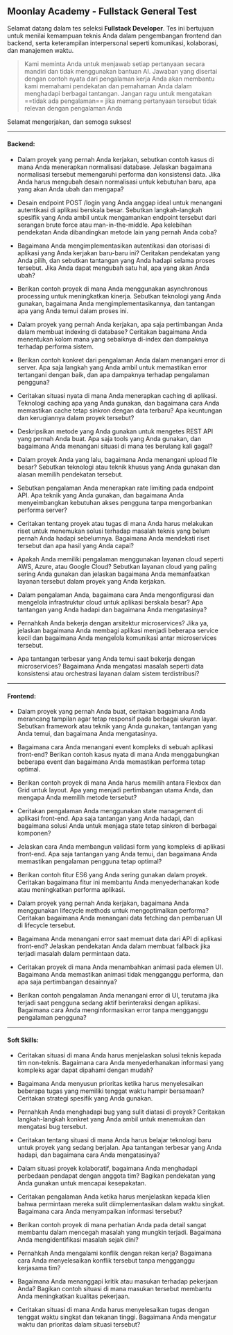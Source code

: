 
## Moonlay Academy - Fullstack General Test

Selamat datang dalam tes seleksi **Fullstack Developer**. Tes ini bertujuan untuk menilai kemampuan teknis Anda dalam pengembangan frontend dan backend, serta keterampilan interpersonal seperti komunikasi, kolaborasi, dan manajemen waktu.

> Kami meminta Anda untuk menjawab setiap pertanyaan secara mandiri dan tidak menggunakan bantuan AI. Jawaban yang disertai dengan contoh nyata dari pengalaman kerja Anda akan membantu kami memahami pendekatan dan pemahaman Anda dalam menghadapi berbagai tantangan. Jangan ragu untuk mengatakan ==tidak ada pengalaman== jika memang pertanyaan tersebut tidak relevan dengan pengalaman Anda

Selamat mengerjakan, dan semoga sukses!

---

#### Backend:

- Dalam proyek yang pernah Anda kerjakan, sebutkan contoh kasus di mana Anda menerapkan normalisasi database. Jelaskan bagaimana normalisasi tersebut memengaruhi performa dan konsistensi data. Jika Anda harus mengubah desain normalisasi untuk kebutuhan baru, apa yang akan Anda ubah dan mengapa?

- Desain endpoint POST /login yang Anda anggap ideal untuk menangani autentikasi di aplikasi berskala besar. Sebutkan langkah-langkah spesifik yang Anda ambil untuk mengamankan endpoint tersebut dari serangan brute force atau man-in-the-middle. Apa kelebihan pendekatan Anda dibandingkan metode lain yang pernah Anda coba?

- Bagaimana Anda mengimplementasikan autentikasi dan otorisasi di aplikasi yang Anda kerjakan baru-baru ini? Ceritakan pendekatan yang Anda pilih, dan sebutkan tantangan yang Anda hadapi selama proses tersebut. Jika Anda dapat mengubah satu hal, apa yang akan Anda ubah?

- Berikan contoh proyek di mana Anda menggunakan asynchronous processing untuk meningkatkan kinerja. Sebutkan teknologi yang Anda gunakan, bagaimana Anda mengimplementasikannya, dan tantangan apa yang Anda temui dalam proses ini.

- Dalam proyek yang pernah Anda kerjakan, apa saja pertimbangan Anda dalam membuat indexing di database? Ceritakan bagaimana Anda menentukan kolom mana yang sebaiknya di-index dan dampaknya terhadap performa sistem.

- Berikan contoh konkret dari pengalaman Anda dalam menangani error di server. Apa saja langkah yang Anda ambil untuk memastikan error tertangani dengan baik, dan apa dampaknya terhadap pengalaman pengguna?

- Ceritakan situasi nyata di mana Anda menerapkan caching di aplikasi. Teknologi caching apa yang Anda gunakan, dan bagaimana cara Anda memastikan cache tetap sinkron dengan data terbaru? Apa keuntungan dan kerugiannya dalam proyek tersebut?

- Deskripsikan metode yang Anda gunakan untuk mengetes REST API yang pernah Anda buat. Apa saja tools yang Anda gunakan, dan bagaimana Anda menangani situasi di mana tes berulang kali gagal?

- Dalam proyek Anda yang lalu, bagaimana Anda menangani upload file besar? Sebutkan teknologi atau teknik khusus yang Anda gunakan dan alasan memilih pendekatan tersebut.

- Sebutkan pengalaman Anda menerapkan rate limiting pada endpoint API. Apa teknik yang Anda gunakan, dan bagaimana Anda menyeimbangkan kebutuhan akses pengguna tanpa mengorbankan performa server?

- Ceritakan tentang proyek atau tugas di mana Anda harus melakukan riset untuk menemukan solusi terhadap masalah teknis yang belum pernah Anda hadapi sebelumnya. Bagaimana Anda mendekati riset tersebut dan apa hasil yang Anda capai?

- Apakah Anda memiliki pengalaman menggunakan layanan cloud seperti AWS, Azure, atau Google Cloud? Sebutkan layanan cloud yang paling sering Anda gunakan dan jelaskan bagaimana Anda memanfaatkan layanan tersebut dalam proyek yang Anda kerjakan.

- Dalam pengalaman Anda, bagaimana cara Anda mengonfigurasi dan mengelola infrastruktur cloud untuk aplikasi berskala besar? Apa tantangan yang Anda hadapi dan bagaimana Anda mengatasinya?

- Pernahkah Anda bekerja dengan arsitektur microservices? Jika ya, jelaskan bagaimana Anda membagi aplikasi menjadi beberapa service kecil dan bagaimana Anda mengelola komunikasi antar microservices tersebut.

- Apa tantangan terbesar yang Anda temui saat bekerja dengan microservices? Bagaimana Anda mengatasi masalah seperti data konsistensi atau orchestrasi layanan dalam sistem terdistribusi?

---

#### Frontend:
- Dalam proyek yang pernah Anda buat, ceritakan bagaimana Anda merancang tampilan agar tetap responsif pada berbagai ukuran layar. Sebutkan framework atau teknik yang Anda gunakan, tantangan yang Anda temui, dan bagaimana Anda mengatasinya.

- Bagaimana cara Anda menangani event kompleks di sebuah aplikasi front-end? Berikan contoh kasus nyata di mana Anda menggabungkan beberapa event dan bagaimana Anda memastikan performa tetap optimal.

- Berikan contoh proyek di mana Anda harus memilih antara Flexbox dan Grid untuk layout. Apa yang menjadi pertimbangan utama Anda, dan mengapa Anda memilih metode tersebut?

- Ceritakan pengalaman Anda menggunakan state management di aplikasi front-end. Apa saja tantangan yang Anda hadapi, dan bagaimana solusi Anda untuk menjaga state tetap sinkron di berbagai komponen?

- Jelaskan cara Anda membangun validasi form yang kompleks di aplikasi front-end. Apa saja tantangan yang Anda temui, dan bagaimana Anda memastikan pengalaman pengguna tetap optimal?

- Berikan contoh fitur ES6 yang Anda sering gunakan dalam proyek. Ceritakan bagaimana fitur ini membantu Anda menyederhanakan kode atau meningkatkan performa aplikasi.

- Dalam proyek yang pernah Anda kerjakan, bagaimana Anda menggunakan lifecycle methods untuk mengoptimalkan performa? Ceritakan bagaimana Anda menangani data fetching dan pembaruan UI di lifecycle tersebut.

- Bagaimana Anda menangani error saat memuat data dari API di aplikasi front-end? Jelaskan pendekatan Anda dalam membuat fallback jika terjadi masalah dalam permintaan data.

- Ceritakan proyek di mana Anda menambahkan animasi pada elemen UI. Bagaimana Anda memastikan animasi tidak mengganggu performa, dan apa saja pertimbangan desainnya?

- Berikan contoh pengalaman Anda menangani error di UI, terutama jika terjadi saat pengguna sedang aktif berinteraksi dengan aplikasi. Bagaimana cara Anda menginformasikan error tanpa mengganggu pengalaman pengguna?

---

#### Soft Skills:
- Ceritakan situasi di mana Anda harus menjelaskan solusi teknis kepada tim non-teknis. Bagaimana cara Anda menyederhanakan informasi yang kompleks agar dapat dipahami dengan mudah?

- Bagaimana Anda menyusun prioritas ketika harus menyelesaikan beberapa tugas yang memiliki tenggat waktu hampir bersamaan? Ceritakan strategi spesifik yang Anda gunakan.

- Pernahkah Anda menghadapi bug yang sulit diatasi di proyek? Ceritakan langkah-langkah konkret yang Anda ambil untuk menemukan dan mengatasi bug tersebut.

- Ceritakan tentang situasi di mana Anda harus belajar teknologi baru untuk proyek yang sedang berjalan. Apa tantangan terbesar yang Anda hadapi, dan bagaimana cara Anda mengatasinya?

- Dalam situasi proyek kolaboratif, bagaimana Anda menghadapi perbedaan pendapat dengan anggota tim? Bagikan pendekatan yang Anda gunakan untuk mencapai kesepakatan.

- Ceritakan pengalaman Anda ketika harus menjelaskan kepada klien bahwa permintaan mereka sulit diimplementasikan dalam waktu singkat. Bagaimana cara Anda menyampaikan informasi tersebut?

- Berikan contoh proyek di mana perhatian Anda pada detail sangat membantu dalam mencegah masalah yang mungkin terjadi. Bagaimana Anda mengidentifikasi masalah sejak dini?

- Pernahkah Anda mengalami konflik dengan rekan kerja? Bagaimana cara Anda menyelesaikan konflik tersebut tanpa mengganggu kerjasama tim?

- Bagaimana Anda menanggapi kritik atau masukan terhadap pekerjaan Anda? Bagikan contoh situasi di mana masukan tersebut membantu Anda meningkatkan kualitas pekerjaan.

- Ceritakan situasi di mana Anda harus menyelesaikan tugas dengan tenggat waktu singkat dan tekanan tinggi. Bagaimana Anda mengatur waktu dan prioritas dalam situasi tersebut?
